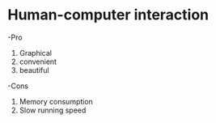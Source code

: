# Human-computer interaction

-Pro
1. Graphical
2. convenient
3. beautiful

-Cons
1. Memory consumption
2. Slow running speed
